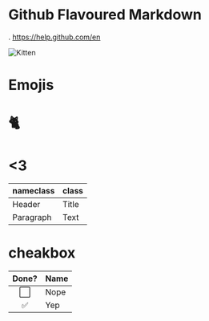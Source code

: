 # Github Flavoured Markdown


. https://help.github.com/en


![Kitten](/BDL-publishing-authoring/images/logo.png "A cute kitten")

# Emojis


# :cat2:

# <3



| nameclass   | class       |
| ----------- | ----------- |
| Header      | Title       |
| Paragraph   | Text        |

# cheakbox

Done? | Name
:---:| ---
⬜️| Nope
✅| Yep


